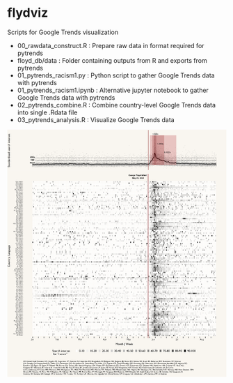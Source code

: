 # flydviz

Scripts for Google Trends visualization

- 00_rawdata_construct.R : Prepare raw data in format required for pytrends
- floyd_db/data : Folder containing outputs from R and exports from pytrends
- 01_pytrends_racism1.py : Python script to gather Google Trends data with pytrends
- 01_pytrends_racism1.ipynb : Alternative jupyter notebook to gather Google Trends data with pytrends
- 02_pytrends_combine.R : Combine country-level Google Trends data into single .Rdata file
- 03_pytrends_analysis.R : Visualize Google Trends data



![Visualization](https://github.com/cjbarrie/flydviz/blob/master/floyd_db/data/output/plots/plot2gg_v2.png)
